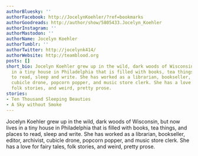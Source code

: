 ```yaml
---
authorBluesky: ''
authorFacebook: http://JocelynKoehler/?ref=bookmarks
authorGoodreads: http://author/show/5805433.Jocelyn_Koehler
authorInstagram: ''
authorMastodon: ''
authorName: Jocelyn Koehler
authorTumblr: ''
authorTwitter: http://jocelynk414/
authorWebsite: http://teamblood.org
posts: []
short_bio: Jocelyn Koehler grew up in the wild, dark woods of Wisconsin, but now lives
  in a tiny house in Philadelphia that is filled with books, tea things, and places
  to read, sleep and write. She has worked as a librarian, bookseller, editor, archivist,
  cubicle drone, popcorn popper, and music store clerk. She has a love for fairy tales,
  folk stories, and weird, pretty prose.
stories:
- Ten Thousand Sleeping Beauties
- A Sky without Smoke
---
```


Jocelyn Koehler grew up in the wild, dark woods of Wisconsin, but now lives in a tiny house in Philadelphia that is filled with books, tea things, and places to read, sleep and write. She has worked as a librarian, bookseller, editor, archivist, cubicle drone, popcorn popper, and music store clerk. She has a love for fairy tales, folk stories, and weird, pretty prose.